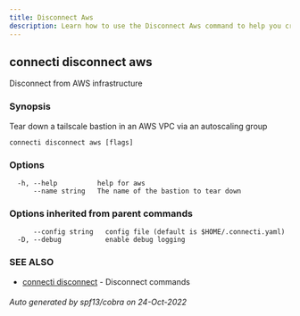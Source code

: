 ```yaml
---
title: Disconnect Aws
description: Learn how to use the Disconnect Aws command to help you create, manage, and destroy private subnet connections.
---
```

## connecti disconnect aws

Disconnect from AWS infrastructure

### Synopsis

Tear down a tailscale bastion in an AWS VPC via an autoscaling group

```
connecti disconnect aws [flags]
```

### Options

```
  -h, --help          help for aws
      --name string   The name of the bastion to tear down
```

### Options inherited from parent commands

```
      --config string   config file (default is $HOME/.connecti.yaml)
  -D, --debug           enable debug logging
```

### SEE ALSO

* [connecti disconnect](/docs/disconnect)	 - Disconnect commands

###### Auto generated by spf13/cobra on 24-Oct-2022
